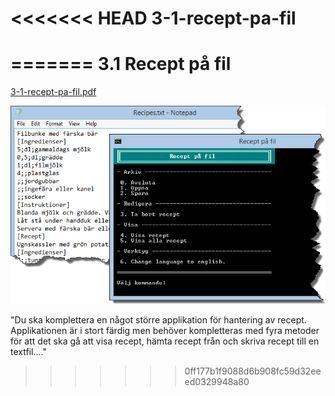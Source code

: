 <<<<<<< HEAD
3-1-recept-pa-fil
=================
=======
3.1 Recept på fil
=================
[3-1-recept-pa-fil.pdf](https://github.com/1dv402/kursmaterial/raw/master/Laborationsuppgifter/3-1-recept-pa-fil.pdf)

![ScreenShot](README.png)

"Du ska komplettera en något större applikation för hantering av recept. Applikationen är i stort färdig men behöver kompletteras med fyra metoder för att det ska gå att visa recept, hämta recept från och skriva recept till en textfil...."
>>>>>>> 0ff177b1f9088d6b908fc59d32eeed0329948a80
